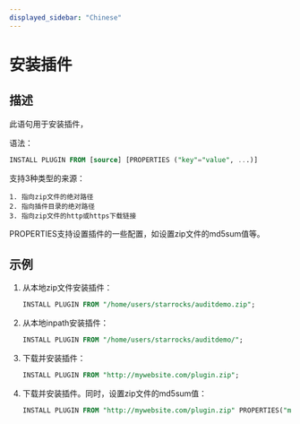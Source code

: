 ```yaml
---
displayed_sidebar: "Chinese"
---
```


# 安装插件

## 描述

此语句用于安装插件，

语法：

```sql
INSTALL PLUGIN FROM [source] [PROPERTIES ("key"="value", ...)]
```

支持3种类型的来源：

```plain text
1. 指向zip文件的绝对路径
2. 指向插件目录的绝对路径
3. 指向zip文件的http或https下载链接
```

PROPERTIES支持设置插件的一些配置，如设置zip文件的md5sum值等。

## 示例

1. 从本地zip文件安装插件：

    ```sql
    INSTALL PLUGIN FROM "/home/users/starrocks/auditdemo.zip";
    ```

2. 从本地inpath安装插件：

    ```sql
    INSTALL PLUGIN FROM "/home/users/starrocks/auditdemo/";
    ```

3. 下载并安装插件：

    ```sql
    INSTALL PLUGIN FROM "http://mywebsite.com/plugin.zip";
    ```

4. 下载并安装插件。同时，设置zip文件的md5sum值：

    ```sql
    INSTALL PLUGIN FROM "http://mywebsite.com/plugin.zip" PROPERTIES("md5sum" = "73877f6029216f4314d712086a146570");
    ```